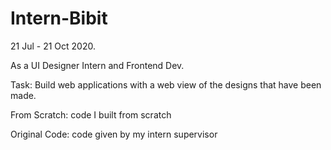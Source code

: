 # Intern-Bibit

21 Jul - 21 Oct 2020. 

As a UI Designer Intern and Frontend Dev. 

Task: Build web applications with a web view of the designs that have been made.

From Scratch: code I built from scratch

Original Code: code given by my intern supervisor
